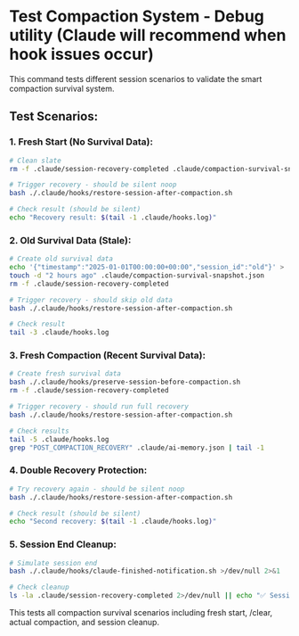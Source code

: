 # Test Compaction System - Debug utility (Claude will recommend when hook issues occur)

This command tests different session scenarios to validate the smart compaction survival system.

## Test Scenarios:

### 1. **Fresh Start (No Survival Data):**
```bash
# Clean slate
rm -f .claude/session-recovery-completed .claude/compaction-survival-snapshot.json*

# Trigger recovery - should be silent noop
bash ./.claude/hooks/restore-session-after-compaction.sh

# Check result (should be silent)
echo "Recovery result: $(tail -1 .claude/hooks.log)"
```

### 2. **Old Survival Data (Stale):**
```bash
# Create old survival data
echo '{"timestamp":"2025-01-01T00:00:00+00:00","session_id":"old"}' > .claude/compaction-survival-snapshot.json
touch -d "2 hours ago" .claude/compaction-survival-snapshot.json
rm -f .claude/session-recovery-completed

# Trigger recovery - should skip old data
bash ./.claude/hooks/restore-session-after-compaction.sh

# Check result
tail -3 .claude/hooks.log
```

### 3. **Fresh Compaction (Recent Survival Data):**
```bash
# Create fresh survival data
bash ./.claude/hooks/preserve-session-before-compaction.sh
rm -f .claude/session-recovery-completed

# Trigger recovery - should run full recovery
bash ./.claude/hooks/restore-session-after-compaction.sh

# Check results
tail -5 .claude/hooks.log
grep "POST_COMPACTION_RECOVERY" .claude/ai-memory.json | tail -1
```

### 4. **Double Recovery Protection:**
```bash
# Try recovery again - should be silent noop
bash ./.claude/hooks/restore-session-after-compaction.sh

# Check result (should be silent)
echo "Second recovery: $(tail -1 .claude/hooks.log)"
```

### 5. **Session End Cleanup:**
```bash
# Simulate session end
bash ./.claude/hooks/claude-finished-notification.sh >/dev/null 2>&1

# Check cleanup
ls -la .claude/session-recovery-completed 2>/dev/null || echo "✅ Session marker cleaned"
```

This tests all compaction survival scenarios including fresh start, /clear, actual compaction, and session cleanup.